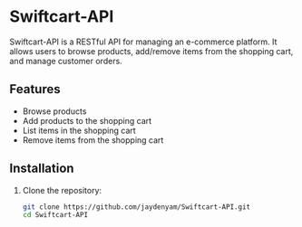 # Swiftcart-API

Swiftcart-API is a RESTful API for managing an e-commerce platform. It allows users to browse products, add/remove items from the shopping cart, and manage customer orders.

## Features

- Browse products
- Add products to the shopping cart
- List items in the shopping cart
- Remove items from the shopping cart

## Installation

1. Clone the repository:
   ```bash
   git clone https://github.com/jaydenyam/Swiftcart-API.git
   cd Swiftcart-API